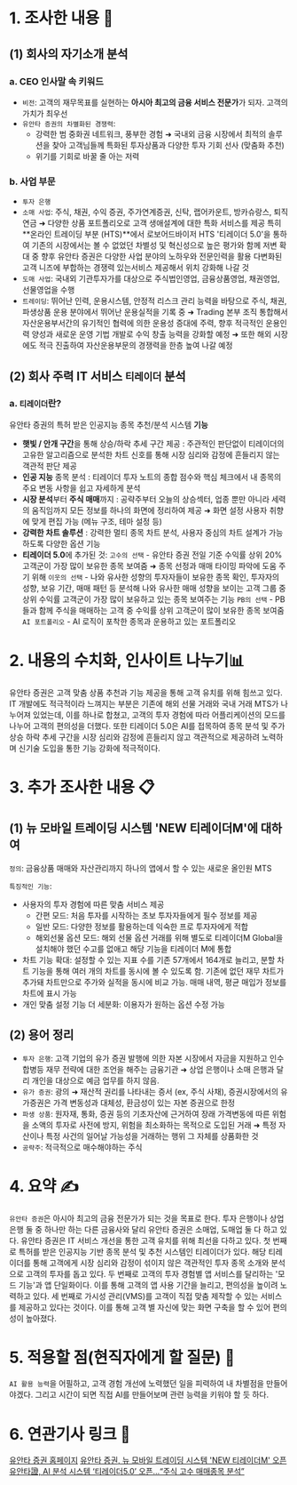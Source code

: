 # 1. 조사한 내용 📖

## (1) 회사의 자기소개 분석

### a. CEO 인사말 속 키워드

- `비전`: 고객의 재무목표를 실현하는 **아시아 최고의 금융 서비스 전문가**가 되자. 고객의 가치가 최우선
- `유안타 증권의 차별화된 경쟁력`: 
  - 강력한 범 중화권 네트워크, 풍부한 경험 ➜ 국내외 금융 시장에서 최적의 솔루션을 찾아 고객님들께 특화된 투자상품과 다양한 투자 기회 선사 (맞춤화 추천)
  - 위기를 기회로 바꿀 줄 아는 저력

### b. 사업 부문

- `투자 은행`
- `소매 사업`: 주식, 채권, 수익 증권, 주가연계증권, 신탁, 랩어카운트, 방카슈랑스, 퇴직연금 ➜ 다양한 상품 포트폴리오로 고객 생애설계에 대한 특화 서비스를 제공
  특히 **온라인 트레이딩 부분 (HTS)**에서 로보어드바이저 HTS '티레이더 5.0'을 통하여 기존의 시장에서는 볼 수 없었던 차별성 및 혁신성으로 높은 평가와 함께 저변 확대 중 
  향후 유안타 증권은 다양한 사업 분야의 노하우와 전문인력을 활용 다변화된 고객 니즈에 부합하는 경쟁력 있는서비스 제공해서 위치 강화해 나갈 것 
- `도매 사업`: 국내외 기관투자가를 대상으로 주식법인영업, 금융상품영업, 채권영업, 선물영업을 수행
- `트레이딩`: 뛰어난 인력, 운용시스템, 안정적 리스크 관리 능력을 바탕으로 주식, 채권, 파생상품 운용 분야에서 뛰어난 운용실적을 기록 중
  ➜ Trading 본부 조직 통합해서 자산운용부서간의 유기적인 협력에 의한 운용성 증대에 주력, 향후 적극적인 운용인력 양성과 새로운 운영 기법 개발로 수익 창출 능력을 강화할 예정
  ➜ 또한 해외 시장에도 적극 진출하여 자산운용부문의 경쟁력을 한층 높여 나갈 예정

## (2) 회사 주력 IT 서비스 `티레이더` 분석

### a. `티레이더`란?

유안타 증권의 특허 받은 인공지능 종목 추천/분석 시스템
**기능**

- **햇빛 / 안개 구간**을 통해 상승/하락 추세 구간 제공
  : 주관적인 판단없이 티레이더의 고유한 알고리즘으로 분석한 차트 신호를 통해 시장 심리와 감정에 흔들리지 않는 객관적 판단 제공
- **인공 지능** 종목 분석
  : 티레이더 투자 노트의 종합 점수와 핵심 체크에서 내 종목의 주요 변동 사항을 쉽고 자세하게 분석
- **시장 분석**부터 **주식 매매**까지
  : 공략주부터 오늘의 상승섹터, 업종 뿐만 아니라 세력의 움직임까지 모든 정보를 하나의 화면에 정리하여 제공 ➜ 화면 설정 사용자 취향에 맞게 편집 가능 (메뉴 구조, 테마 설정 등)
- **강력한 차트 솔루션**
  : 강력한 멀티 종목 차트 분석, 사용자 중심의 차트 설계가 가능하도록 다양한 옵션 기능
- **티레이더 5.0**에 추가된 것: 
  `고수의 선택` - 유안타 증권 전일 기준 수익률 상위 20% 고객군이 가장 많이 보유한 종목 보여줌 ➜ 종목 선정과 매매 타이밍 파악에 도움 주기 위해
  `이웃의 선택` - 나와 유사한 성향의 투자자들이 보유한 종목 확인, 투자자의 성향, 보유 기간, 매매 패턴 등 분석해 나와 유사한 매매 성향을 보이는 고객 그룹 중 상위 수익률 고객군이 가장 많이 보유하고 있는 종목 보여주는 기능
  `PB의 선택` - PB들과 함께 주식을 매매하는 고객 중 수익률 상위 고객군이 많이 보유한 종목 보여줌
  `AI 포트폴리오` - AI 로직이 포착한 종목과 운용하고 있는 포트폴리오

# 2. 내용의 수치화, 인사이트 나누기📊

유안타 증권은 고객 맞춤 상품 추천과 기능 제공을 통해 고객 유치를 위해 힘쓰고 있다. IT 개발에도 적극적이라 느껴지는 부분은 기존에 해외 선물 거래와 국내 거래 MTS가 나누어져 있었는데, 이를 하나로 합쳤고, 고객의 투자 경험에 따라 어플리케이션의 모드를 나누어 고객의 편의성을 더했다. 또한 티레이더 5.0은 AI를 접목하여 종목 분석 및 주가 상승 하락 추세 구간을 시장 심리와 감정에 흔들리지 않고 객관적으로 제공하려 노력하며 신기술 도입을 통한 기능 강화에 적극적이다.

# 3. 추가 조사한 내용 📋

## (1) 뉴 모바일 트레이딩 시스템 'NEW 티레이더M'에 대하여

`정의`: 금융상품 매매와 자산관리까지 하나의 앱에서 할 수 있는 새로운 올인원 MTS

`특징적인 기능`:

- 사용자의 투자 경험에 따른 맞춤 서비스 제공
  - 간편 모드: 처음 투자를 시작하는 초보 투자자들에게 필수 정보를 제공
  - 일반 모드: 다양한 정보를 활용하는데 익숙한 프로 투자자에게 적합 
  - 해외선물 옵션 모드: 해외 선물 옵션 거래를 위해 별도로 티레이더M Global을 설치해야 했던 수고를 없애고 해당 기능을 티레이더 M에 통합
- 차트 기능 확대:
  설정할 수 있는 지표 수를 기존 57개에서 164개로 늘리고, 분할 차트 기능을 통해 여러 개의 차트를 동시에 볼 수 있도록 함.
  기존에 없던 재무 차트가 추가돼 차트만으로 주가와 실적을 동시에 비교 가능.
  매매 내역, 평균 매입가 정보를 차트에 표시 가능 
- 개인 맞춤 설정 기능 더 세분화:
  이용자가 원하는 옵션 수정 가능

## (2) 용어 정리

- `투자 은행`: 고객 기업의 유가 증권 발행에 의한 자본 시장에서 자금을 지원하고 인수 합병등 재무 전략에 대한 조언을 해주는 금융기관 ➜ 상업 은행이나 소매 은행과 달리 개인을 대상으로 예금 업무를 하지 않음.
- `유가 증권`: 광의 ➜ 재산적 권리를 나타내는 증서 (ex, 주식 사채), 증권시장에서의 유가증권은 가격 변동성과 대체성, 환금성이 있는 자본 증권으로 한정
- `파생 상품`: 원자재, 통화, 증권 등의 기초자산에 근거하여 장래 가격변동에 따른 위험을 소액의 투자로 사전에 방지, 위험을 최소화하는 목적으로 도입된 거래 ➜ 특정 자산이나 특정 사건의 일어날 가능성을 거래하는 행위 그 자체를 상품화한 것
- `공략주`: 적극적으로 매수해야하는 주식

# 4. 요약 ✍️

`유안타 증권`은 아시아 최고의 금융 전문가가 되는 것을 목표로 한다. 투자 은행이나 상업은행 둘 중 하나만 하는 다른 금융사와 달리 유안타 증권은 소매업, 도매업 둘 다 하고 있다. 
유안타 증권은 IT 서비스 개선을 통한 고객 유치를 위해 최선을 다하고 있다. 
  첫 번째로 특허를 받은 인공지능 기반 종목 분석 및 추천 시스템인 티레이더가 있다. 해당 티레이더를 통해 고객에게 시장 심리와 감정이 섞이지 않은 객관적인 투자 종목 소개와 분석으로 고객의 투자를 돕고 있다.
  두 번째로 고객의 투자 경험별 앱 서비스를 달리하는 '모드 기능'과 앱 단일화이다. 이를 통해 고객의 앱 사용 기간을 늘리고, 편의성을 높이려 노력하고 있다.
 세 번째로 가시성 관리(VMS)를 고객이 직접 맞춤 제작할 수 있는 서비스를 제공하고 있다는 것이다. 이를 통해 고객 별 자신에 맞는 화면 구축을 할 수 있어 편의성이 높아졌다.

# 5. 적용할 점(현직자에게 할 질문) 🧐

`AI 활용 능력`을 어필하고, 고객 경험 개선에 노력했던 일을 피력하여 내 차별점을 만들어야겠다. 그리고 시간이 되면 직접 AI를 만들어보며 관련 능력을 키워야 할 듯 하다.

# 6. 연관기사 링크 🔗

[유안타 증권 홈페이지](https://www.yuantakorea.com/company/ko_outline.html)
[유안타 증권, 뉴 모바일 트레이딩 시스템 'NEW 티레이더M' 오픈](https://m.news.nate.com/view/20241019n10380)
[유안타證, AI 분석 시스템 ‘티레이더5.0’ 오픈…“주식 고수 매매종목 분석”](https://www.ftoday.co.kr/news/articleView.html?idxno=231831)